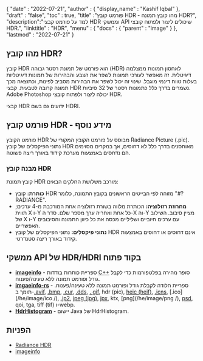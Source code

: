 {
  "date" : "2022-07-21",
  "author" : {
    "display_name" : "Kashif Iqbal"
},
  "draft" : "false",
  "toc" : true,
  "title" :"פורמט קובץ HDR - מהו קובץ תמונה HDR?",
  "description":"למד על פורמט קבצי HDR וממשקי API שיכולים ליצור ולפתוח קובצי HDR.",
  "linktitle" : "HDR",
  "menu" : {
    "docs" : {
      "parent" : "image"
}
},
  "lastmod" : "2022-07-21"
}

## מהו קובץ HDR?

קובץ HDR הוא פורמט של תמונת רסטר גבוהה (HDR) לאחסון תמונות ממצלמה דיגיטלית. זה מאפשר לעורכי תמונות לשפר את הצבע והבהירות של תמונות דיגיטליות בעלות טווח דינמי מוגבל. שינוי זה יכול לשפר את הבהירות מסביב לפינות, וכתוצאה מכך תמונה קרובה לטבעית. קבצי HDR נשמרים בדרך כלל כתמונות רסטר של 32 סיביות. Adobe Photoshop יכולה ליצור ולפתוח קובצי HDR.

קבצי HDR ידועים גם בשם HDRI.

## פורמט קובץ HDR - מידע נוסף

פורמט הקובץ HDR מבוסס על פורמט הקובץ המקורי של Radiance Picture (.pic). נתוני הפיקסלים של קובץ HDR מאוחסנים בדרך כלל לא דחוסים, אך במקרים מסוימים הם נדחסים באמצעות מערכת קידוד באורך ריצה פשוטה.

### מבנה קובץ HDR

קובץ תמונת HDR מורכב משלושת החלקים הבאים:

* **כותרת:** קובץ HDR מזוהה לפי הבייטים הראשונים בקובץ התמונה, כלומר "#?RADIANCE".
* **מחרוזת רזולוציה:** הכותרת מלווה בשורת רזולוציה אחת המורכבת מ-4 ערכים; תווית X ו-Y כל אחת ואחריה ערך מספר שלם. סדר ה-X וה-Y מציין סיבוב. השילוב של X ו-Y עם ערכים חיוביים ושליליים מכסה את כל כיוון התמונה והסיבובים האפשריים.
* **נתוני פיקסלים:** נתוני הפיקסלים של קובץ HDR אינם דחוסים או דחוסים באמצעות קידוד באורך ריצה סטנדרטי.

## ממשקי API של HDR/HDRI בקוד פתוח

* **[imageinfo](https://github.com/xiaozhuai/imageinfo )** - ספריית כותרות בודדות [C++](/he/programming/cpp/) סופר מהירה בפלטפורמות כדי לקבל גודל ופורמט תמונה ללא טעינה/פענוח.
* **[imgaeinfo-rs](https://github.com/xiaozhuai/imageinfo-rs)** - ספריית חלודה לקבלת גודל ופורמט תמונה ללא טעינה/פענוח. תומך ב-[.avif](/he/image/avif/), [.bmp](/he/image/bmp/), [.cur](/he/image/cur/), [.dds](/he/image/dds/), [. gif](/he/image/gif/), hdr (pic), [heic (heif)](/he/image/heic/), [.icns](/he/image/icns/), [.ico](/he/image/ico /), [.jp2](/he/image/jp2/), [jpeg (jpg)](/he/image/jpeg/), [jpx](/he/image/jpx/), ktx, [png](/he/image/png /), [psd](/he/image/psd/), qoi, tga, tiff (tif) ו-webp.
* **[HdrHistogram](https://github.com/HdrHistogram/HdrHistogram)** - יישום Java של HdrHistogram.

## הפניות

* [Radiance HDR](http://paulbourke.net/dataformats/pic/)
* [imageinfo](https://github.com/xiaozhuai/imageinfo )

